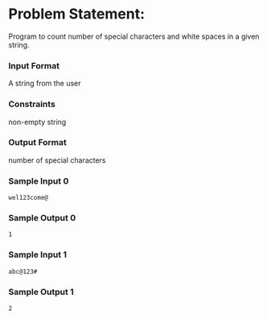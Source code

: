 # Problem Statement:

Program to count number of special characters and white spaces in a given string.

### Input Format

A string from the user

### Constraints

non-empty string

### Output Format

number of special characters

### Sample Input 0
```
wel123come@
```
### Sample Output 0
```
1
```
### Sample Input 1
```
abc@123#
```
### Sample Output 1
```
2
```

